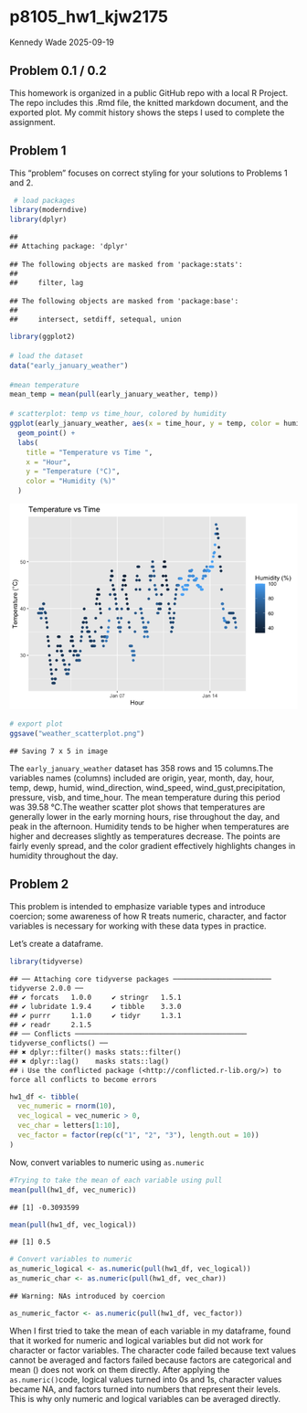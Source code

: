 p8105_hw1_kjw2175
================
Kennedy Wade
2025-09-19

## Problem 0.1 / 0.2

This homework is organized in a public GitHub repo with a local R
Project. The repo includes this .Rmd file, the knitted markdown
document, and the exported plot. My commit history shows the steps I
used to complete the assignment.

## Problem 1

This “problem” focuses on correct styling for your solutions to Problems
1 and 2.

``` r
 # load packages
library(moderndive)
library(dplyr)
```

    ## 
    ## Attaching package: 'dplyr'

    ## The following objects are masked from 'package:stats':
    ## 
    ##     filter, lag

    ## The following objects are masked from 'package:base':
    ## 
    ##     intersect, setdiff, setequal, union

``` r
library(ggplot2)

# load the dataset
data("early_january_weather")

#mean temperature
mean_temp = mean(pull(early_january_weather, temp))

# scatterplot: temp vs time_hour, colored by humidity
ggplot(early_january_weather, aes(x = time_hour, y = temp, color = humid)) +
  geom_point() +
  labs(
    title = "Temperature vs Time ",
    x = "Hour",
    y = "Temperature (°C)",
    color = "Humidity (%)"
  ) 
```

![](p8105_hw1_kjw2175_files/figure-gfm/unnamed-chunk-1-1.png)<!-- -->

``` r
# export plot
ggsave("weather_scatterplot.png")
```

    ## Saving 7 x 5 in image

The `early_january_weather` dataset has 358 rows and 15 columns.The
variables names (columns) included are origin, year, month, day, hour,
temp, dewp, humid, wind_direction, wind_speed, wind_gust,precipitation,
pressure, visb, and time_hour. The mean temperature during this period
was 39.58 °C.The weather scatter plot shows that temperatures are
generally lower in the early morning hours, rise throughout the day, and
peak in the afternoon. Humidity tends to be higher when temperatures are
higher and decreases slightly as temperatures decrease. The points are
fairly evenly spread, and the color gradient effectively highlights
changes in humidity throughout the day.

## Problem 2

This problem is intended to emphasize variable types and introduce
coercion; some awareness of how R treats numeric, character, and factor
variables is necessary for working with these data types in practice.

Let’s create a dataframe.

``` r
library(tidyverse)  
```

    ## ── Attaching core tidyverse packages ──────────────────────── tidyverse 2.0.0 ──
    ## ✔ forcats   1.0.0     ✔ stringr   1.5.1
    ## ✔ lubridate 1.9.4     ✔ tibble    3.3.0
    ## ✔ purrr     1.1.0     ✔ tidyr     1.3.1
    ## ✔ readr     2.1.5     
    ## ── Conflicts ────────────────────────────────────────── tidyverse_conflicts() ──
    ## ✖ dplyr::filter() masks stats::filter()
    ## ✖ dplyr::lag()    masks stats::lag()
    ## ℹ Use the conflicted package (<http://conflicted.r-lib.org/>) to force all conflicts to become errors

``` r
hw1_df <- tibble(
  vec_numeric = rnorm(10),                     
  vec_logical = vec_numeric > 0,                  
  vec_char = letters[1:10],                       
  vec_factor = factor(rep(c("1", "2", "3"), length.out = 10)) 
)
```

Now, convert variables to numeric using `as.numeric`

``` r
#Trying to take the mean of each variable using pull
mean(pull(hw1_df, vec_numeric))
```

    ## [1] -0.3093599

``` r
mean(pull(hw1_df, vec_logical))
```

    ## [1] 0.5

``` r
# Convert variables to numeric
as_numeric_logical <- as.numeric(pull(hw1_df, vec_logical)) 
as_numeric_char <- as.numeric(pull(hw1_df, vec_char))   
```

    ## Warning: NAs introduced by coercion

``` r
as_numeric_factor <- as.numeric(pull(hw1_df, vec_factor)) 
```

When I first tried to take the mean of each variable in my dataframe,
found that it worked for numeric and logical variables but did not work
for character or factor variables. The character code failed because
text values cannot be averaged and factors failed because factors are
categorical and mean () does not work on them directly. After applying
the `as.numeric()`code, logical values turned into 0s and 1s, character
values became NA, and factors turned into numbers that represent their
levels. This is why only numeric and logical variables can be averaged
directly.
